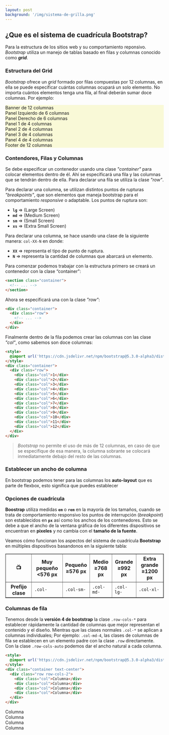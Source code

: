 ```yaml
---
layout: post
background: '/img/sistema-de-grilla.png'
---
```

	
## ¿Que es el sistema de  cuadrícula Bootstrap?


Para la estructura  de los sitios web y su comportamiento reponsivo. *Bootstrap* utiliza un manejo de tablas basado en filas y columnas conocido como ***grid***.

### Estructura del Grid

*Bootstrap* ofrece un *grid* formado por filas compuestas por 12 columnas, en ella se puede especificar cuántas columnas ocupará un solo elemento. No importa cuántos elementos tenga una fila, al final deberán sumar doce columnas. Por ejemplo:


<div class="container mb-4">
  <div class="row border border-dark" style="background: #f9f9d7">
    <div class="col-12 border border-dark py-2">
    	Banner de 12 columnas
    </div>
    <div class="col-6 border border-dark py-2">
    	Panel Izquierdo de 6 columnas
    </div>
    <div class="col-6 border border-dark py-2">
    	Panel Derecho de 6 columnas
    </div>
    <div class="col-3 border border-dark py-2">
    	Panel 1 de 4 columnas
    </div>
    <div class="col-3 border border-dark py-2">
    	Panel 2 de 4 columnas
    </div>
    <div class="col-3 border border-dark py-2">
    	Panel 3 de 4 columnas
    </div>
    <div class="col-3 border border-dark py-2">
    	Panel 4 de 4 columnas
    </div>
    <div class="col-12 border border-dark py-2">
    	Footer de 12 columnas
    </div>
  </div>
</div>

### Contendores, Filas y Columnas

Se debe especificar un contenedor usando una clase *"container"* para colocar elementos dentro de él. Ahí se especificará una fila y las columnas que se tendrán dentro de ella. Para declarar una fila se utiliza la clase *"row"*.

Para declarar una columna, se utilizan distintos puntos de rupturas *"breakpoints"*, que son elementos que maneja bootstrap para el comportamiento *responsive* o adaptable. Los puntos de ruptura son:

- **`lg`** => (Large Screen)
- **`md`** => (Medium Screen)
- **`sm`** => (Small Screen)
- **`xs`** => (Extra Small Screen)

Para declarar una columna, se hace usando una clase de la siguiente manera: `col-XX-N` en donde:

- **`XX`** => representa el tipo de punto de ruptura.
- **`N`** => representa la cantidad de columnas que abarcará un elemento.

Para comenzar podemos trabajar con la estructura primero se creará un contenedor con la clase “container":

```html
<section class="container">
  <!-- ... -->
</section>
```

Ahora se especificará una con la clase *"row"*:

```html
<div class="container">
  <div class="row">
    <!-- ... -->
  </div>
</div>
```

Finalmente dentro de la fila podemos crear las columnas con las clase *"col"*, como sabemos son doce columnas:

```html
<style>
  @import url('https://cdn.jsdelivr.net/npm/bootstrap@5.3.0-alpha3/dist/css/bootstrap.min.css');
</style>
<div class="container">
  <div class="row">
    <div class="col">1</div>
    <div class="col">2</div>
    <div class="col">3</div>
    <div class="col">4</div>
    <div class="col">5</div>
    <div class="col">6</div>
    <div class="col">7</div>
    <div class="col">8</div>
    <div class="col">9</div>
    <div class="col">10</div>
    <div class="col">11</div>
    <div class="col">12</div>
  </div>
</div>
```

> *Bootstrap* no permite el uso de más de 12 columnas, en caso de que se especifique de esa manera, la columna sobrante se colocará inmediatamente debajo del resto de las columnas.

### Establecer un ancho de columna

En bootstrap podemos tener para las columnas los **auto-layout** que es parte de flexbox, esto significa que puedes establecer


<a name="opciones-cuadricula">

### Opciones de cuadrícula

**Boostrap** utiliza medidas **`em`** o **`rem`** en la mayoría de los tamaños, cuando se trata de comportamiento responsivo los puntos de interrupción (*breakpoint*) son establecidos en **`px`** así como los anchos de los contenedores. Esto se debe a que el ancho de la ventana gráfica de los diferentes dispositivos se encuentran en **pixeles** y no cambia con el **tamaño de la fuente**.   

Veamos cómo funcionan los aspectos del sistema de cuadrícula **Bootstrap** en múltiples dispositivos basandonos en la siguiente tabla:  


<table class="table" border="1">
  <thead class="text-center">
    <th class="h1">📺</th>
    <th>Muy pequeño<br><span class="font-weight-normal">&lt;576 px</span></th>
    <th>Pequeño<br><span class="font-weight-normal">&ge;576 px</span></th>
    <th>Medio<br><span class="font-weight-normal">&ge;768 px</span></th>
    <th>Grande<br><span class="font-weight-normal">&ge;992 px</span></th>
    <th>Extra grande<br><span class="font-weight-normal">&ge;1200 px</span></th>
  </thead>
  <tbody>
    <tr>
      <th>Prefijo clase</th>
      <td><code>.col-</code></td>
      <td><code>.col-sm-</code></td>
      <td><code>.col-md-</code></td>
      <td><code>.col-lg-</code></td>
      <td><code>.col-xl-</code></td>
    </tr>
  </tbody>
</table>

### Columnas de fila

Tenemos desde la **versión 4 de bootstrap** la clase `.row-cols-*` para establecer rápidamente la cantidad de columnas que mejor representan el contenido y el diseño. Mientras que las clases normales `.col-*` se aplican a columnas individuales; Por ejemplo: `.col-md-4`, las clases de columnas de fila se establecen en un elemento padre con la clase `.row` directamente. Con la clase `.row-cols-auto` podemos dar el ancho natural a cada columna.



```html
<style>
  @import url('https://cdn.jsdelivr.net/npm/bootstrap@5.3.0-alpha3/dist/css/bootstrap.min.css');
</style>
<div class="container text-center">
  <div class="row row-cols-2">
    <div class="col">Columna</div>
    <div class="col">Columna</div>
    <div class="col">Columna</div>
    <div class="col">Columna</div>
  </div>
</div>
```
<div class="text-center mt-2">
  <div class="row row-cols-2">
    <div class="col p-2 bg-warning border border-dark">Columna</div>
    <div class="col p-2 bg-light border border-dark">Columna</div>
    <div class="col p-2 bg-warning border border-dark">Columna</div>
    <div class="col p-2 bg-light border border-dark">Columna</div>
  </div>
</div>



